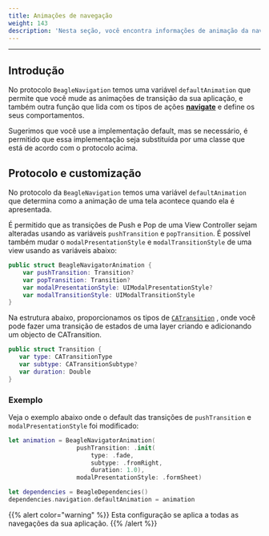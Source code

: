 ```yaml
---
title: Animações de navegação
weight: 143
description: 'Nesta seção, você encontra informações de animação da navegação entre telas.'
---
```


---

## Introdução

No protocolo `BeagleNavigation` temos uma variável `defaultAnimation` que permite que você mude as animações de transição da sua aplicação, e também outra função  que lida com os tipos de ações [**navigate**](../../../../api/acoes/navigate/) e define os seus comportamentos. 

Sugerimos que você use a implementação default, mas se necessário, é permitido que essa implementação seja substituída por uma classe que está de acordo com o protocolo acima.

## Protocolo e customização

No protocolo da `BeagleNavigation` temos uma variável `defaultAnimation` que determina como a animação de uma tela acontece quando ela é apresentada.

É permitido que as transições de Push e Pop de uma View Controller sejam alteradas usando as variáveis `pushTransition` e `popTransition`. É possível também mudar o `modalPresentationStyle` e `modalTransitionStyle` de uma view usando as variáveis abaixo: 

```swift
public struct BeagleNavigatorAnimation {
    var pushTransition: Transition?
    var popTransition: Transition?
    var modalPresentationStyle: UIModalPresentationStyle?
    var modalTransitionStyle: UIModalTransitionStyle   
}
```

Na estrutura abaixo, proporcionamos os tipos de [`CATransition`](https://developer.apple.com/documentation/quartzcore/catransition) , onde você pode fazer uma transição de estados de uma layer criando e adicionando um objecto de CATransition.

```swift
public struct Transition {
   var type: CATransitionType
   var subtype: CATransitionSubtype?
   var duration: Double
}
```

### **Exemplo**

Veja o exemplo abaixo onde o default das transições de `pushTransition` e `modalPresentationStyle` foi modificado: 

```swift
let animation = BeagleNavigatorAnimation(
                   pushTransition: .init(
                       type: .fade, 
                       subtype: .fromRight, 
                       duration: 1.0), 
                   modalPresentationStyle: .formSheet)

let dependencies = BeagleDependencies()
dependencies.navigation.defaultAnimation = animation

```

{{% alert color="warning" %}}
Esta configuração se aplica a todas as navegações da sua aplicação.
{{% /alert %}}
